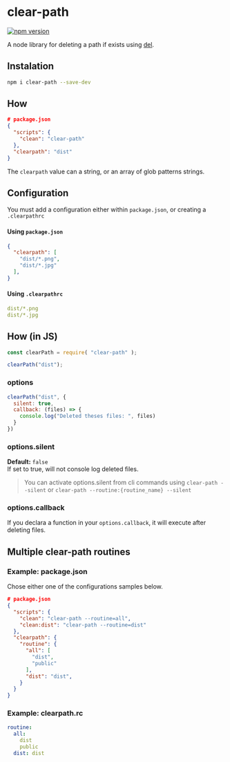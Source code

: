 # clear-path
[![npm version](https://badge.fury.io/js/clear-path.svg)](https://badge.fury.io/js/clear-path)

A node library for deleting a path if exists using [del](https://www.npmjs.com/package/del).

## Instalation

```bash
npm i clear-path --save-dev
```

## How
```json
# package.json
{
  "scripts": {
    "clean": "clear-path"
  },
  "clearpath": "dist"
}
```

The `clearpath` value can a string, or an array of glob patterns strings.

## Configuration

You must add a configuration either within `package.json`, or creating a `.clearpathrc`

#### Using `package.json`

```json
{
  "clearpath": [
    "dist/*.png",
    "dist/*.jpg"
  ],
}
```

#### Using `.clearpathrc`

```yml
dist/*.png
dist/*.jpg
```

## How (in JS)
```js
const clearPath = require( "clear-path" );

clearPath("dist");
```

### options

```js
clearPath("dist", {
  silent: true,
  callback: (files) => {
    console.log("Deleted theses files: ", files)
  }
})
```

### options.silent

**Default:** `false`\
If set to true, will not console log deleted files.

> You can activate options.silent from cli commands using `clear-path --silent` or `clear-path --routine:{routine_name} --silent`

### options.callback

If you declara a function in your `options.callback`, it will execute after deleting files.

## Multiple clear-path routines

### Example: package.json

Chose either one of the configurations samples below.

```json
# package.json
{
  "scripts": {
    "clean": "clear-path --routine=all",
    "clean:dist": "clear-path --routine=dist"
  },
  "clearpath": {
    "routine": {
      "all": [
        "dist",
        "public"
      ],
      "dist": "dist",
    }
  }
}
```

### Example: clearpath.rc

```yml
routine:
  all:
    dist
    public
  dist: dist
```

